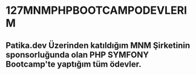 # 127MNMPHPBOOTCAMPODEVLERIM
 ## Patika.dev Üzerinden katıldığım MNM Şirketinin sponsorluğunda olan PHP SYMFONY Bootcamp'te yaptığım tüm ödevler.
